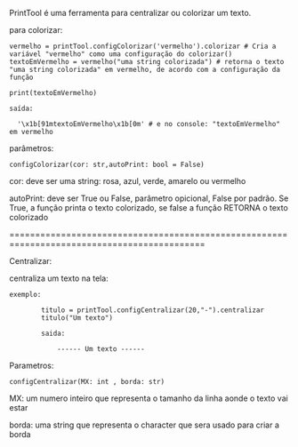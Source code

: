 PrintTool é uma ferramenta para centralizar ou colorizar um texto.

para colorizar:

    vermelho = printTool.configColorizar('vermelho').colorizar # Cria a variável "vermelho" como uma configuração do colorizar()
    textoEmVermelho = vermelho("uma string colorizada") # retorna o texto "uma string colorizada" em vermelho, de acordo com a configuração da função

    print(textoEmVermelho)

    saída:

      '\x1b[91mtextoEmVermelho\x1b[0m' # e no console: "textoEmVermelho" em vermelho

  parâmetros:
  
    configColorizar(cor: str,autoPrint: bool = False)
    
  cor: deve ser uma string: rosa, azul, verde, amarelo ou vermelho

  autoPrint: deve ser True ou False, parâmetro opicional, False por padrão. Se True, a função printa o texto colorizado, se false a função RETORNA o texto colorizado 
  
============================================================================================

Centralizar:

centraliza um texto na tela:
    
    exemplo:

            titulo = printTool.configCentralizar(20,"-").centralizar
            titulo("Um texto")

            saida:
            
                ------ Um texto ------
Parametros:

    configCentralizar(MX: int , borda: str)

MX: um numero inteiro que representa o tamanho da linha aonde o texto vai estar

borda: uma string que representa o character que sera usado para criar a borda
    
